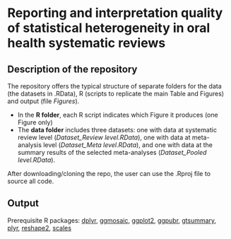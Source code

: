 # Reporting and interpretation quality of statistical heterogeneity in oral health systematic reviews

## Description of the repository

The repository offers the typical structure of separate folders for the data (the datasets in .RData), R (scripts to replicate the main Table and Figures) and output (file _Figures_). 
* In the __R folder__, each R script indicates which Figure it produces (one Figure only)
* The __data folder__ includes three datasets: one with data at systematic review level (_Dataset_Review level.RData_), one with data at meta-analysis level (_Dataset_Meta level.RData_), and one with data at the summary results of the selected meta-analyses (_Dataset_Pooled level.RData_).

After downloading/cloning the repo, the user can use the .Rproj file to source all code.

## Output 

Prerequisite R packages: 
[dplyr](https://CRAN.R-project.org/package=dplyr),
[ggmosaic](https://CRAN.R-project.org/package=ggmosaic),
[ggplot2](https://CRAN.R-project.org/package=ggplot2),
[ggpubr](https://cran.r-project.org/web/packages/ggpubr/),
[gtsummary](https://CRAN.R-project.org/package=gtsummary),
[plyr](https://CRAN.R-project.org/package=plyr),
[reshape2](https://CRAN.R-project.org/package=reshape2),
[scales](https://CRAN.R-project.org/package=scales)
